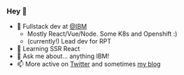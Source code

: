 ### Hey 👋

- :office: Fullstack dev at [@IBM]( https://github.com/IBM)
  - Mostly React/Vue/Node. Some K8s and Openshift :) 
  - (currently!) Lead dev for RPT
- 🌱 Learning SSR React
- 💬 Ask me about... anything IBM!
- 📫 More active on [Twitter](https://twitter.com/tomsherlocked) and sometimes [my blog](https://tomsherlock.info)
